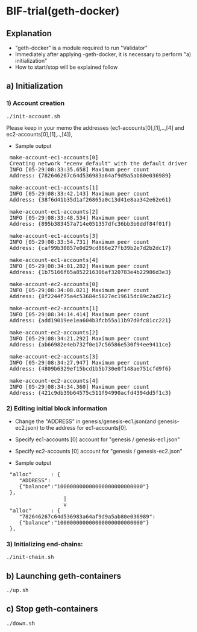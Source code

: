 <!--
 Copyright 2019-2020 Fujitsu Laboratories Ltd.
 SPDX-License-Identifier: Apache-2.0

 README.md
-->
# BIF-trial(geth-docker)

## Explanation
- "geth-docker" is a module required to run "Validator"
- Immediately after applying -geth-docker, it is necessary to perform "a) initialization"
- How to start/stop will be explained follow

## a) Initialization
### 1) Account creation
<pre>
./init-account.sh
</pre>

Please keep in your memo the addresses (ec1-accounts[0],[1],..,[4] and ec2-accounts[0],[1],..,[4]),

* Sample output
<pre>
 make-account-ec1-accounts[0]
 Creating network "ecenv_default" with the default driver
 INFO [05-29|08:33:35.658] Maximum peer count                       ETH=25 LES=0 total=25
 Address: {782646267c64d536983a64af9d9a5ab80e036989}
 
 make-account-ec1-accounts[1]
 INFO [05-29|08:33:42.143] Maximum peer count                       ETH=25 LES=0 total=25
 Address: {38f6d41b35d1af26865a0c13d41e8aa342e62e61}
 
 make-account-ec1-accounts[2]
 INFO [05-29|08:33:48.534] Maximum peer count                       ETH=25 LES=0 total=25
 Address: {895b383457a714e051357dfc36bb3b6ddf84f01f}
 
 make-account-ec1-accounts[3]
 INFO [05-29|08:33:54.731] Maximum peer count                       ETH=25 LES=0 total=25
 Address: {caf99b30857e0d29cd866e27fb39b2e7d2b2dc17}
 
 make-account-ec1-accounts[4]
 INFO [05-29|08:34:01.282] Maximum peer count                       ETH=25 LES=0 total=25
 Address: {1b75166f65a852216306af320783e4b22986d3e3}
 
 make-account-ec2-accounts[0]
 INFO [05-29|08:34:08.021] Maximum peer count                       ETH=25 LES=0 total=25
 Address: {8f2244f75a4c53684c5827ec19615dc89c2ad21c}
 
 make-account-ec2-accounts[1]
 INFO [05-29|08:34:14.414] Maximum peer count                       ETH=25 LES=0 total=25
 Address: {add19019ee1ea604b3fcb55a11b97d0fc81cc221}
 
 make-account-ec2-accounts[2]
 INFO [05-29|08:34:21.292] Maximum peer count                       ETH=25 LES=0 total=25
 Address: {ab66982e4eb732f0e17c56586e530f94ee9411ce}
 
 make-account-ec2-accounts[3]
 INFO [05-29|08:34:27.947] Maximum peer count                       ETH=25 LES=0 total=25
 Address: {4809b6329ef15bcd1b5b730e0f148ae751cfd9f6}
 
 make-account-ec2-accounts[4]
 INFO [05-29|08:34:34.360] Maximum peer count                       ETH=25 LES=0 total=25
 Address: {421c9db39b64575c511f94990acfd4394dd5f1c3}
</pre>

### 2) Editing initial block information
* Change the "ADDRESS" in genesis/genesis-ec1.json(and genesis-ec2.json) to the address for ec1-accounts[0].

 * Specify ec1-accounts [0] account for "genesis / genesis-ec1.json"
 * Specify ec2-accounts [0] account for "genesis / genesis-ec2.json"

* Sample output

<pre>
 "alloc"      : {
 	"ADDRESS":
 	{"balance":"100000000000000000000000000"}
 },
                  |
                  v
 "alloc"      : {
 	"782646267c64d536983a64af9d9a5ab80e036989":
 	{"balance":"100000000000000000000000000"}
 },
</pre>

### 3) Initializing end-chains:
<pre>
./init-chain.sh
</pre>

## b) Launching geth-containers
<pre>
./up.sh
</pre>


## c) Stop geth-containers
<pre>
./down.sh
</pre>

